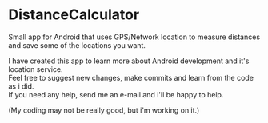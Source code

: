 # DistanceCalculator
Small app for Android that uses GPS/Network location to measure distances and save some of the locations you want. 

I have created this app to learn more about Android development and it's location service.
<br>Feel free to suggest new changes, make commits and learn from the code as i did.
<br>If you need any help, send me an e-mail and i'll be happy to help.

(My coding may not be really good, but i'm working on it.)


